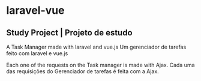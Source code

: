 # laravel-vue
## Study Project | Projeto de estudo

A Task Manager made with laravel and vue.js
Um gerenciador de tarefas feito com laravel e vue.js

Each one of the requests on the Task manager is made with Ajax.
Cada uma das requisições do Gerenciador de tarefas é feita com a Ajax.

